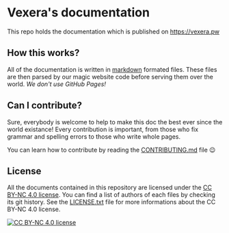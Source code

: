 # Vexera's documentation
This repo holds the documentation which is published on https://vexera.pw

## How this works?
All of the documentation is written in [markdown](https://guides.github.com/features/mastering-markdown/) formated files.
These files are then parsed by our magic website code before serving them over the world. *We don't use GitHub Pages!*

## Can I contribute?
Sure, everybody is welcome to help to make this doc the best ever since the world existance!
Every contribution is important, from those who fix grammar and spelling errors to those who write whole pages.

You can learn how to contribute by reading the [CONTRIBUTING.md](.github/CONTRIBUTING.md) file 😉

## License
All the documents contained in this repository are licensed under the [CC BY-NC 4.0 license](https://creativecommons.org/licenses/by-nc/4.0/).
You can find a list of authors of each files by checking its git history.
See the [LICENSE.txt](LICENSE.txt) file for more informations about the CC BY-NC 4.0 license.

[![CC BY-NC 4.0 license](https://i.creativecommons.org/l/by-nc/4.0/88x31.png)](https://creativecommons.org/licenses/by-nc/4.0/)
